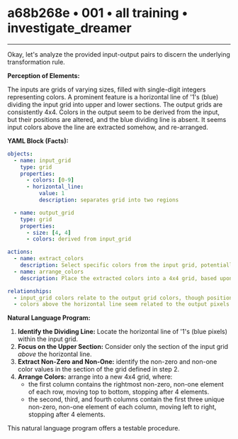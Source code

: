 # a68b268e • 001 • all training • investigate_dreamer

---
Okay, let's analyze the provided input-output pairs to discern the underlying transformation rule.

**Perception of Elements:**

The inputs are grids of varying sizes, filled with single-digit integers representing colors. A prominent feature is a horizontal line of '1's (blue) dividing the input grid into upper and lower sections. The output grids are consistently 4x4.  Colors in the output seem to be derived from the input, but their positions are altered, and the blue dividing line is absent. It seems input colors above the line are extracted somehow, and re-arranged.

**YAML Block (Facts):**



```yaml
objects:
  - name: input_grid
    type: grid
    properties:
      - colors: [0-9]
      - horizontal_line:
          value: 1
          description: separates grid into two regions

  - name: output_grid
    type: grid
    properties:
      - size: [4, 4]
      - colors: derived from input_grid

actions:
  - name: extract_colors
    description: Select specific colors from the input grid, potentially only above the horizontal line.
  - name: arrange_colors
    description: Place the extracted colors into a 4x4 grid, based upon some pattern or positional changes.

relationships:
  - input_grid colors relate to the output grid colors, though positions change.
  - colors above the horizontal line seem related to the output pixels
```



**Natural Language Program:**

1. **Identify the Dividing Line:** Locate the horizontal line of '1's (blue pixels) within the input grid.
2. **Focus on the Upper Section:** Consider only the section of the input grid *above* the horizontal line.
3.  **Extract Non-Zero and Non-One:** identify the non-zero and non-one color values in the section of the grid defined in step 2.
4. **Arrange Colors:** arrange into a new 4x4 grid, where:
    * the first column contains the rightmost non-zero, non-one element of each row, moving top to bottom, stopping after 4 elements.
    * the second, third, and fourth columns contain the first three unique non-zero, non-one element of each column, moving left to right, stopping after 4 elements.

This natural language program offers a testable procedure.

